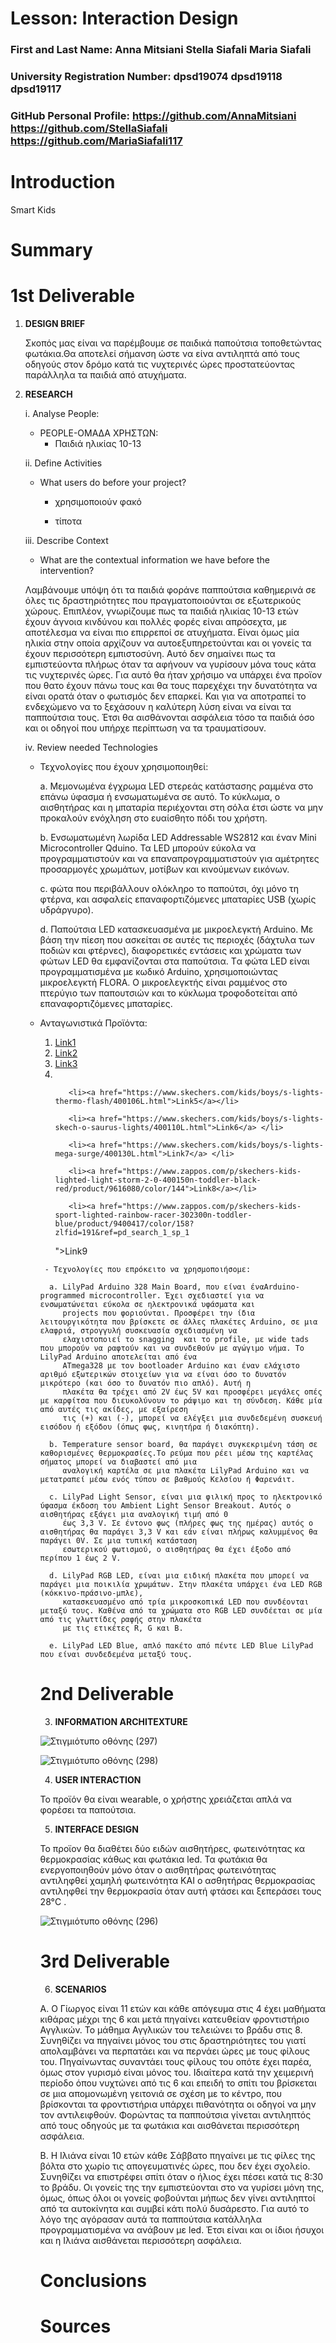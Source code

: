 
# Lesson: Interaction Design

### First and Last Name: Anna Mitsiani  Stella Siafali  Maria Siafali 
### University Registration Number: dpsd19074 dpsd19118 dpsd19117
### GitHub Personal Profile:  https://github.com/AnnaMitsiani https://github.com/StellaSiafali https://github.com/MariaSiafali117

# Introduction
  Smart Kids
# Summary
  
# 1st Deliverable

1. **DESIGN BRIEF**

   Σκοπός μας είναι να παρέμβουμε σε παιδικά παπούτσια τοποθετώντας φωτάκια.Θα αποτελεί σήμανση ώστε να είνα αντιληπτά από τους οδηγούς στον δρόμο κατά τις νυχτερινές ώρες προστατεύοντας παράλληλα τα παιδιά από ατυχήματα.
  

2. **RESEARCH**

   i.  Analyse People: 
   
      - PEOPLE-ΟΜΑΔΑ ΧΡΗΣΤΩΝ: 
         - Παιδιά ηλικίας 10-13

   
   ii.  Define Activities 
   
      - What users do before your project?
    
        - χρησιμοποιούν φακό
    
        - τίποτα
    
    
   iii.  Describe Context 
   
     - What are the contextual information we have before the intervention?
     
      Λαμβάνουμε υπόψη ότι τα παιδιά φοράνε παππούτσια καθημερινά σε όλες τις δραστηριότητες που πραγματοποιούνται σε εξωτερικούς χώρους. Επιπλέον, γνωρίζουμε πως τα 
      παιδιά ηλικίας 10-13 ετών έχουν άγνοια κινδύνου και πολλές φορές είναι απρόσεχτα, με αποτέλεσμα να είναι πιο επιρρεποί σε ατυχήματα. Είναι όμως μία ηλικία στην
      οποία  αρχίζουν να αυτοεξυπηρετούνται και οι γονείς τα έχουν περισσότερη εμπιστοσύνη. Αυτό δεν σημαίνει πως τα εμπιστεύοντα πλήρως όταν τα αφήνουν να γυρίσουν
      μόνα τους κάτα τις νυχτερινές ώρες. Για αυτό θα ήταν χρήσιμο να υπάρχει ένα προϊον που θατο έχουν πάνω τους και θα  τους παρεχέχει την δυνατότητα να
      είναι ορατά όταν ο φωτισμός δεν επαρκεί. Και για να αποτραπεί το ενδεχώμενο να το ξεχάσουν η καλύτερη
      λύση είναι να είναι τα παππούτσια τους. Έτσι θα αισθάνονται ασφάλεια τόσο τα παιδιά όσο και οι οδηγοί που υπήρχε περίπτωση να τα τραυματίσουν.
     
     
   iv.  Review needed Technologies  

     - Τεχνολογίες που έχουν χρησιμοποιηθεί: 
     
       a. Mεμονωμένα έγχρωμα LED στερεάς κατάστασης ραμμένα στο επάνω ύφασμα ή ενσωματωμένα σε αυτό. Το κύκλωμα, ο αισθητήρας και
        η μπαταρία περιέχονται στη σόλα έτσι ώστε να μην προκαλούν ενόχληση στο ευαίσθητο πόδι του χρήστη.
        
       b. Ενσωματωμένη λωρίδα LED Addressable WS2812 και έναν Mini Microcontroller Qduino. Τα LED μπορούν εύκολα να προγραμματιστούν και να επαναπρογραμματιστούν για
         αμέτρητες προσαρμογές χρωμάτων, μοτίβων και κινούμενων εικόνων.
         
       c. φώτα που περιβάλλουν ολόκληρο το παπούτσι, όχι μόνο τη φτέρνα, και ασφαλείς επαναφορτιζόμενες μπαταρίες USB (χωρίς υδράργυρο).
      
       d. Παπούτσια LED κατασκευασμένα με μικροελεγκτή Arduino. Με βάση την πίεση που ασκείται σε αυτές τις περιοχές (δάχτυλα των ποδιών και φτέρνες), διαφορετικές
         εντάσεις και χρώματα των φώτων LED θα εμφανίζονται στα παπούτσια. Tα φώτα LED είναι προγραμματισμένα με κωδικό Arduino, χρησιμοποιώντας μικροελεγκτή FLORA. Ο 
         μικροελεγκτής είναι ραμμένος στο πτερύγιο των παπουτσιών και το κύκλωμα τροφοδοτείται από επαναφορτιζόμενες μπαταρίες.

     - Ανταγωνιστικά Προϊόντα:
       <ol>
       <li><a href="https://learn.sparkfun.com/tutorials/diy-light-up-shoes/all ">Link1</a></li>
  
       <li><a href="https://learn.adafruit.com/firewalker-led-sneakers/overview">Link2</a></li>
  
       <li><a href="https://m.lightinthebox.com/narrow/light-up-shoes-kids-shoes3_37195?a=266513_a10991t0">Link3</a></li>
  
       <li><a href="https://www.amazon.com/Carters-Atlas-Sneaker-Multi-Toddler/dp/B08ZJSX8FF/ref=mp_s_a_1_6?keywords=light+up+shoes+for+kids&qid=1648746168&sr=8-6
">Link4</a></a></li>

       <li><a href="https://www.skechers.com/kids/boys/s-lights-thermo-flash/400106L.html">Link5</a></li>
       
       <li><a href="https://www.skechers.com/kids/boys/s-lights-skech-o-saurus-lights/400110L.html">Link6</a> </li>
       
       <li><a href="https://www.skechers.com/kids/boys/s-lights-mega-surge/400130L.html">Link7</a> </li>
       
       <li><a href="https://www.zappos.com/p/skechers-kids-lighted-light-storm-2-0-400150n-toddler-black-red/product/9616080/color/144">Link8</a></li>
       
       <li><a href="https://www.zappos.com/p/skechers-kids-sport-lighted-rainbow-racer-302300n-toddler-blue/product/9400417/color/158?zlfid=191&ref=pd_search_1_sp_1
">Link9</a></li>

</ol>

     - Τεχνολογίες που επρόκειτο να χρησμοποιήσομε:
      
      a. LilyPad Arduino 328 Main Board, που είναι έναArduino-programmed microcontroller. Έχει σχεδιαστεί για να ενσωματώνεται εύκολα σε ηλεκτρονικά υφάσματα και
         projects που φοριούνται. Προσφέρει την ίδια λειτουργικότητα που βρίσκετε σε άλλες πλακέτες Arduino, σε μια ελαφριά, στρογγυλή συσκευασία σχεδιασμένη να
         ελαχιστοποιεί το snagging  και το profile, με wide tads που μπορούν να ραφτούν και να συνδεθούν με αγώγιμο νήμα. Το LilyPad Arduino αποτελείται από ένα
         ATmega328 με τον bootloader Arduino και έναν ελάχιστο αριθμό εξωτερικών στοιχείων για να είναι όσο το δυνατόν μικρότερο (και όσο το δυνατόν πιο απλό). Αυτή η
         πλακέτα θα τρέχει από 2V έως 5V και προσφέρει μεγάλες οπές με καρφίτσα που διευκολύνουν το ράψιμο και τη σύνδεση. Κάθε μία από αυτές τις ακίδες, με εξαίρεση
         τις (+) και (-), μπορεί να ελέγξει μια συνδεδεμένη συσκευή εισόδου ή εξόδου (όπως φως, κινητήρα ή διακόπτη).
      
      b. Temperature sensor board, θα παράγει συγκεκριμένη τάση σε καθορισμένες θερμοκρασίες.Το ρεύμα που ρέει μέσω της καρτέλας σήματος μπορεί να διαβαστεί από μια
         αναλογική καρτέλα σε μια πλακέτα LilyPad Arduino και να μετατραπεί μέσω ενός τύπου σε βαθμούς Κελσίου ή Φαρενάιτ.
      
      c. LilyPad Light Sensor, είναι μια φιλική προς το ηλεκτρονικό ύφασμα έκδοση του Ambient Light Sensor Breakout. Αυτός ο αισθητήρας εξάγει μια αναλογική τιμή από 0
         έως 3,3 V. Σε έντονο φως (πλήρες φως της ημέρας) αυτός ο αισθητήρας θα παράγει 3,3 V και εάν είναι πλήρως καλυμμένος θα παράγει 0V. Σε μια τυπική κατάσταση
         εσωτερικού φωτισμού, ο αισθητήρας θα έχει έξοδο από περίπου 1 έως 2 V.
         
      d. LilyPad RGB LED, είναι μια ειδική πλακέτα που μπορεί να παράγει μια ποικιλία χρωμάτων. Στην πλακέτα υπάρχει ένα LED RGB (κόκκινο-πράσινο-μπλε),
         κατασκευασμένο από τρία μικροσκοπικά LED που συνδέονται μεταξύ τους. Καθένα από τα χρώματα στο RGB LED συνδέεται σε μία από τις γλωττίδες ραφής στην πλακέτα
         με τις ετικέτες R, G και B.
         
      e. LilyPad LED Blue, απλό πακέτο από πέντε LED Blue LilyPad που είναι συνδεδεμένα μεταξύ τους.


# 2nd Deliverable

3. **INFORMATION ARCHITEXTURE**


![Στιγμιότυπο οθόνης (297)](https://user-images.githubusercontent.com/101007425/167315274-001b15c4-b1da-4a8d-9beb-fbd2bdee0565.png)


  ![Στιγμιότυπο οθόνης (298)](https://user-images.githubusercontent.com/101007425/167317085-8ecb6f93-f42a-413d-afe8-11e7d0114540.png)



4. **USER INTERACTION**

Το προϊόν θα είναι wearable, ο χρήστης χρειάζεται απλά να φορέσει τα παπούτσια.


5. **INTERFACE DESIGN** 

To προϊον θα διαθέτει δύο ειδών αισθητήρες, φωτεινότητας κα θερμοκρασίας κάθως και φωτάκια led. Τα φωτάκια θα ενεργοποιηθούν μόνο όταν ο αισθητήρας φωτεινότητας αντιληφθεί χαμηλή φωτεινότητα ΚΑΙ ο ασθητήρας θερμοκρασίας αντιληφθεί την θερμοκρασία όταν αυτή φτάσει και ξεπεράσει τους 28°C . 

![Στιγμιότυπο οθόνης (296)](https://user-images.githubusercontent.com/101007425/167315246-3546cb17-975e-4838-8e63-8ef578405c00.png)

# 3rd Deliverable 

6. **SCENARIOS**

A. Ο Γίωργος είναι 11 ετών και κάθε απόγευμα στις 4 έχει μαθήματα κιθάρας μέχρι της 6 και μετά πηγαίνει κατευθείαν φροντιστήριο Αγγλικών. Το μάθημα Αγγλικών του τελειώνει το βράδυ στις 8. Συνηθίζει να πηγαίνει μόνος του στις δραστηριότητες του γιατί απολαμβάνει να περπατάει και να περνάει ώρες με τους φίλους του. Πηγαίνωντας συναντάει τους φίλους του οπότε έχει παρέα, όμως στον γυρισμό είναι μόνος του. Ιδιαίτερα κατά την χειμερινή περίοδο όπου νυχτώνει από τις 6 και επειδή το σπίτι του βρίσκεται σε μια απομονωμένη γειτονιά σε σχέση με το κέντρο, που βρίσκονται τα φροντιστήρια υπάρχει πιθανότητα οι οδηγοί να μην τον αντιλειφθούν. Φορώντας τα παππούτσια  γίνεται αντιληπτός από τους οδηγούς με τα φωτάκια και αισθάνεται περισσότερη ασφάλεια.

Β. Η Ιλιάνα είναι 10 ετών κάθε Σάββατο πηγαίνει με τις φίλες της βόλτα στο χωρίο τις απογευματινές ώρες, που δεν έχει σχολείο. Συνηθίζει να επιστρέφει σπίτι όταν ο ήλιος έχει πέσει κατά τις 8:30 το βράδυ. Οι γονείς της την εμπιστεύονται στο να γυρίσει μόνη της, όμως, όπως όλοι οι γονείς φοβούνται μήπως δεν γίνει αντιληπτοί από τα αυτοκίνητα και συμβεί κάτι πολύ δυσάρεστο. Για αυτό το λόγο της αγόρασαν αυτά τα παππούτσια κατάλληλα προγραμματισμένα να ανάβουν με led. Έτσι είναι και οι ίδιοι ήσυχοι και η Ιλιάνα αισθάνεται περισσότερη ασφάλεια.

# Conclusions


# Sources

